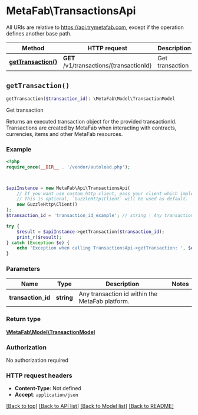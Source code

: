 # MetaFab\TransactionsApi

All URIs are relative to https://api.trymetafab.com, except if the operation defines another base path.

| Method | HTTP request | Description |
| ------------- | ------------- | ------------- |
| [**getTransaction()**](TransactionsApi.md#getTransaction) | **GET** /v1/transactions/{transactionId} | Get transaction |


## `getTransaction()`

```php
getTransaction($transaction_id): \MetaFab\Model\TransactionModel
```

Get transaction

Returns an executed transaction object for the provided transactionId. Transactions are created by MetaFab when interacting with contracts, currencies, items and other MetaFab resources.

### Example

```php
<?php
require_once(__DIR__ . '/vendor/autoload.php');



$apiInstance = new MetaFab\Api\TransactionsApi(
    // If you want use custom http client, pass your client which implements `GuzzleHttp\ClientInterface`.
    // This is optional, `GuzzleHttp\Client` will be used as default.
    new GuzzleHttp\Client()
);
$transaction_id = 'transaction_id_example'; // string | Any transaction id within the MetaFab platform.

try {
    $result = $apiInstance->getTransaction($transaction_id);
    print_r($result);
} catch (Exception $e) {
    echo 'Exception when calling TransactionsApi->getTransaction: ', $e->getMessage(), PHP_EOL;
}
```

### Parameters

| Name | Type | Description  | Notes |
| ------------- | ------------- | ------------- | ------------- |
| **transaction_id** | **string**| Any transaction id within the MetaFab platform. | |

### Return type

[**\MetaFab\Model\TransactionModel**](../Model/TransactionModel.md)

### Authorization

No authorization required

### HTTP request headers

- **Content-Type**: Not defined
- **Accept**: `application/json`

[[Back to top]](#) [[Back to API list]](../../README.md#endpoints)
[[Back to Model list]](../../README.md#models)
[[Back to README]](../../README.md)
